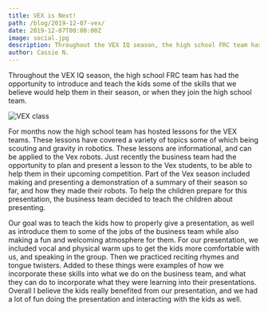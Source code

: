 ```yaml
---
title: VEX is Next!
path: /blog/2019-12-07-vex/
date: 2019-12-07T00:00:00Z
image: social.jpg
description: Throughout the VEX IQ season, the high school FRC team has had the opportunity to introduce and teach the kids some of the skills that we believe would help them in their season, or when they join the high school team.
author: Cassie N.
---
```


Throughout the VEX IQ season, the high school FRC team has had the opportunity to introduce and teach the kids some of the skills that we believe would help them in their season, or when they join the high school team.

<!--more-->

![VEX class](https://photos.smugmug.com/photos/i-qcgCLxj/0/feb1d39e/M/i-qcgCLxj-M.jpg)

For months now the high school team has hosted lessons for the VEX teams. These lessons have covered a variety of topics some of which being scouting and gravity in robotics. These lessons are informational, and can be applied to the Vex robots. Just recently the business team had the opportunity to plan and present a lesson to the Vex students, to be able to help them in their upcoming competition. Part of the Vex season included making and presenting a demonstration of a summary of their season so far, and how they made their robots. To help the children prepare for this presentation, the business team decided to teach the children about presenting.

Our goal was to teach the kids how to properly give a presentation, as well as introduce them to some of the jobs of the business team while also making a fun and welcoming atmosphere for them. For our presentation, we included vocal and physical warm ups to get the kids more comfortable with us, and speaking in the group. Then we practiced reciting rhymes and tongue twisters. Added to these things were examples of how we incorporate these skills into what we do on the business team, and what they can do to incorporate what they were learning into their presentations. Overall I believe the kids really benefited from our presentation, and we had a lot of fun doing the presentation and interacting with the kids as well.
